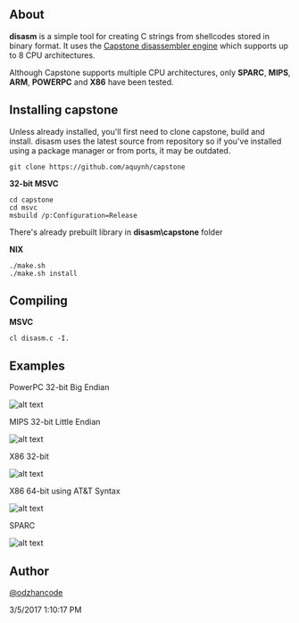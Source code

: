 ## About ##

**disasm** is a simple tool for creating C strings from shellcodes stored in binary format. It uses the [Capstone disassembler engine](http://www.capstone-engine.org/) which supports up to 8 CPU architectures.

Although Capstone supports multiple CPU architectures, only **SPARC**, **MIPS**, **ARM**, **POWERPC** and **X86** have been tested.

## Installing capstone ##

Unless already installed, you'll first need to clone capstone, build and install.
disasm uses the latest source from repository so if you've installed using a package manager or from ports, it may be outdated. 

	git clone https://github.com/aquynh/capstone

**32-bit MSVC**

    cd capstone
    cd msvc
    msbuild /p:Configuration=Release

There's already prebuilt library in **disasm\capstone** folder

**NIX**
 
    ./make.sh
    ./make.sh install

## Compiling ##

**MSVC**

    cl disasm.c -I.
    
    
## Examples ##

PowerPC 32-bit Big Endian

![alt text](https://github.com/odzhan/shellcode/blob/master/disasm/img/ppc32_be.png)

MIPS 32-bit Little Endian

![alt text](https://github.com/odzhan/shellcode/blob/master/disasm/img/mips32_le.png)

X86 32-bit 

![alt text](https://github.com/odzhan/shellcode/blob/master/disasm/img/x86_32.png)

X86 64-bit using AT&T Syntax

![alt text](https://github.com/odzhan/shellcode/blob/master/disasm/img/x86_64_att.png)

SPARC

![alt text](https://github.com/odzhan/shellcode/blob/master/disasm/img/sparc.png)

## Author ##

[@odzhancode](https://www.twitter.com/odzhancode "Follow me on Twitter")
 
3/5/2017 1:10:17 PM 